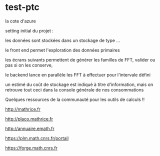 # test-ptc
la cote d'azure

setting initial du projet :

les données sont stockées dans un stockage de type ...

le front end permet l'exploration des données primaires

les écrans suivants permettent de générer les familles de FFT, valider ou pas si on les conserve,

le backend lance en parallèle les FFT à effectuer pour l'intervale défini

un estimé du coût de stockage est indiqué à titre d'information, mais on retrouve tout ceci dans la console générale de nos consommations


Quelques ressources de la communauté pour les outils de calculs !!

http://mathrice.fr

http://placo.mathrice.fr

http://annuaire.emath.fr

https://plm.math.cnrs.fr/portail

https://forge.math.cnrs.fr
